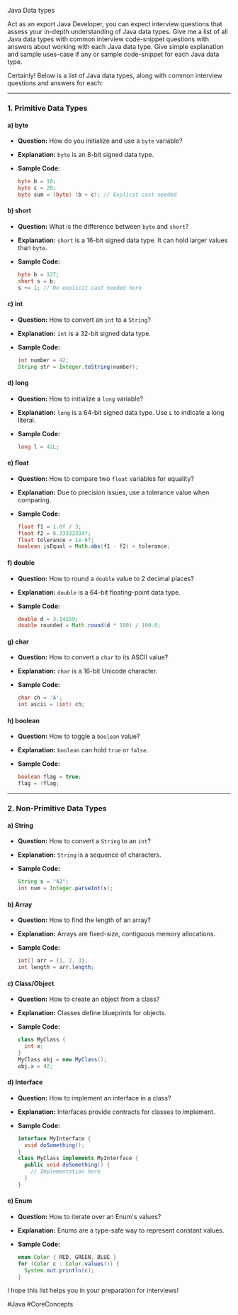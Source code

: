Java Data types

Act as an export Java Developer,  you can expect interview questions that assess your in-depth understanding of Java data types.  Give me a list of all Java data types with common interview code-snippet questions with answers  about working with each Java data type.  Give simple explanation and sample uses-case if any or sample code-snippet for each Java data type.

Certainly! Below is a list of Java data types, along with common interview questions and answers for each:

---

### 1. Primitive Data Types

#### a) byte
- **Question:** How do you initialize and use a `byte` variable?

- **Explanation:** `byte` is an 8-bit signed data type.
- **Sample Code:**

  ```java
  byte b = 10;
  byte c = 20;
  byte sum = (byte) (b + c); // Explicit cast needed
  ```

#### b) short
- **Question:** What is the difference between `byte` and `short`?

- **Explanation:** `short` is a 16-bit signed data type. It can hold larger values than `byte`.
- **Sample Code:**

  ```java
  byte b = 127;
  short s = b;
  s += 1; // No explicit cast needed here
  ```

#### c) int
- **Question:** How to convert an `int` to a `String`?

- **Explanation:** `int` is a 32-bit signed data type.
- **Sample Code:**

  ```java
  int number = 42;
  String str = Integer.toString(number);
  ```

#### d) long
- **Question:** How to initialize a `long` variable?

- **Explanation:** `long` is a 64-bit signed data type. Use `L` to indicate a long literal.
- **Sample Code:**

  ```java
  long l = 42L;
  ```

#### e) float
- **Question:** How to compare two `float` variables for equality?

- **Explanation:** Due to precision issues, use a tolerance value when comparing.
- **Sample Code:**

  ```java
  float f1 = 1.0f / 3;
  float f2 = 0.33333334f;
  float tolerance = 1e-6f;
  boolean isEqual = Math.abs(f1 - f2) < tolerance;
  ```

#### f) double
- **Question:** How to round a `double` value to 2 decimal places?

- **Explanation:** `double` is a 64-bit floating-point data type.
- **Sample Code:**

  ```java
  double d = 3.14159;
  double rounded = Math.round(d * 100) / 100.0;
  ```

#### g) char
- **Question:** How to convert a `char` to its ASCII value?

- **Explanation:** `char` is a 16-bit Unicode character.
- **Sample Code:**

  ```java
  char ch = 'A';
  int ascii = (int) ch;
  ```

#### h) boolean
- **Question:** How to toggle a `boolean` value?

- **Explanation:** `boolean` can hold `true` or `false`.
- **Sample Code:**

  ```java
  boolean flag = true;
  flag = !flag;
  ```

---

### 2. Non-Primitive Data Types

#### a) String
- **Question:** How to convert a `String` to an `int`?

- **Explanation:** `String` is a sequence of characters.
- **Sample Code:**

  ```java
  String s = "42";
  int num = Integer.parseInt(s);
  ```

#### b) Array
- **Question:** How to find the length of an array?

- **Explanation:** Arrays are fixed-size, contiguous memory allocations.
- **Sample Code:**

  ```java
  int[] arr = {1, 2, 3};
  int length = arr.length;
  ```

#### c) Class/Object
- **Question:** How to create an object from a class?

- **Explanation:** Classes define blueprints for objects.
- **Sample Code:**

  ```java
  class MyClass {
    int x;
  }
  MyClass obj = new MyClass();
  obj.x = 42;
  ```

#### d) Interface
- **Question:** How to implement an interface in a class?

- **Explanation:** Interfaces provide contracts for classes to implement.
- **Sample Code:**

  ```java
  interface MyInterface {
    void doSomething();
  }
  class MyClass implements MyInterface {
    public void doSomething() {
      // Implementation here
    }
  }
  ```

#### e) Enum
- **Question:** How to iterate over an Enum's values?

- **Explanation:** Enums are a type-safe way to represent constant values.
- **Sample Code:**

  ```java
  enum Color { RED, GREEN, BLUE }
  for (Color c : Color.values()) {
    System.out.println(c);
  }
  ```

I hope this list helps you in your preparation for interviews!

#Java 
#CoreConcepts 
